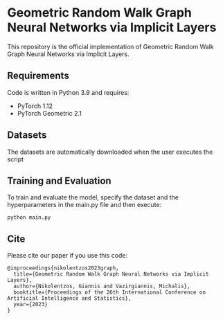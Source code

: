 # Geometric Random Walk Graph Neural Networks via Implicit Layers

This repository is the official implementation of Geometric Random Walk Graph Neural Networks via Implicit Layers.

## Requirements

Code is written in Python 3.9 and requires:
* PyTorch 1.12
* PyTorch Geometric 2.1


## Datasets

The datasets are automatically downloaded when the user executes the script


## Training and Evaluation

To train and evaluate the model, specify the dataset and the hyperparameters in the main.py file and then execute:

```
python main.py
```

## Cite

Please cite our paper if you use this code:
```
@inproceedings{nikolentzos2023graph,
  title={Geometric Random Walk Graph Neural Networks via Implicit Layers},
  author={Nikolentzos, Giannis and Vazirgiannis, Michalis},
  booktitle={Proceedings of the 26th International Conference on Artificial Intelligence and Statistics},
  year={2023}
}
```
